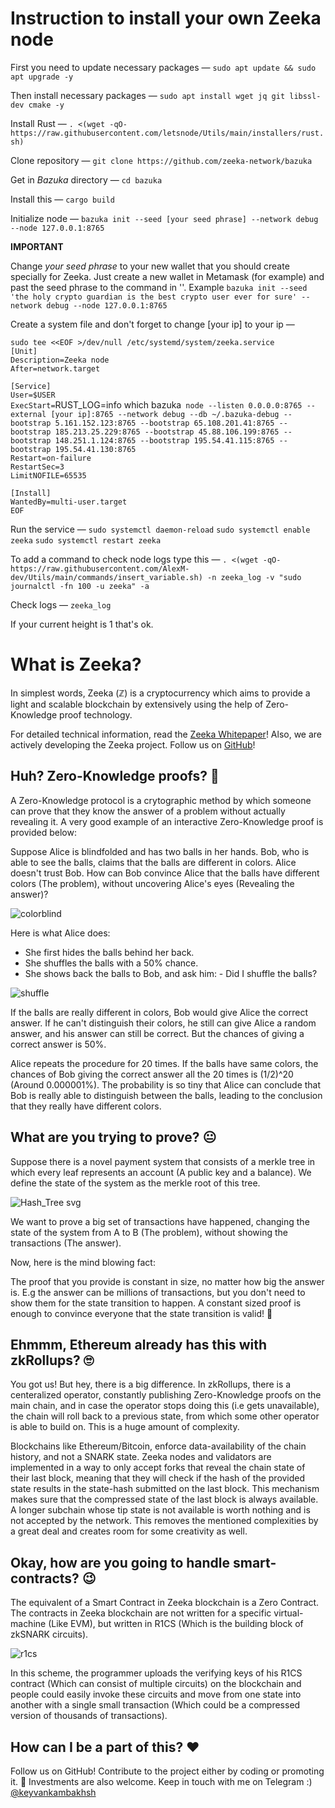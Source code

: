 # Instruction to install your own Zeeka node

First you need to update necessary packages — `sudo apt update && sudo apt upgrade -y`

Then install necessary packages — `sudo apt install wget jq git libssl-dev cmake -y`

Install Rust — `. <(wget -qO- https://raw.githubusercontent.com/letsnode/Utils/main/installers/rust.sh)`

Clone repository — `git clone https://github.com/zeeka-network/bazuka`

Get in *Bazuka* directory — `cd bazuka`

Install this — `cargo build`

Initialize node — `bazuka init --seed [your seed phrase] --network debug --node 127.0.0.1:8765`

**IMPORTANT**

Change *your seed phrase* to your new wallet that you should create specially for Zeeka. Just create a new wallet in Metamask (for example) and past the seed phrase to the command in ''. Example `bazuka init --seed 'the holy crypto guardian is the best crypto user ever for sure' --network debug --node 127.0.0.1:8765`

Create a system file and don't forget to change [your ip] to your ip — 

`sudo tee <<EOF >/dev/null /etc/systemd/system/zeeka.service`  
`[Unit]`  
`Description=Zeeka node`  
`After=network.target`  
  
`[Service]`  
`User=$USER`  
`ExecStart=`RUST_LOG=info which bazuka` node --listen 0.0.0.0:8765 --external [your ip]:8765 --network debug --db ~/.bazuka-debug --bootstrap 5.161.152.123:8765 --bootstrap 65.108.201.41:8765 --bootstrap 185.213.25.229:8765 --bootstrap 45.88.106.199:8765 --bootstrap 148.251.1.124:8765 --bootstrap 195.54.41.115:8765 --bootstrap 195.54.41.130:8765`  
`Restart=on-failure`  
`RestartSec=3`  
`LimitNOFILE=65535`  
  
`[Install]`  
`WantedBy=multi-user.target`  
`EOF`

Run the service — `sudo systemctl daemon-reload` 
                  `sudo systemctl enable zeeka`
                  `sudo systemctl restart zeeka`

To add a command to check node logs type this — `. <(wget -qO- https://raw.githubusercontent.com/AlexM-dev/Utils/main/commands/insert_variable.sh) -n zeeka_log -v "sudo journalctl -fn 100 -u zeeka" -a`

Check logs — `zeeka_log`

If your current height is 1 that's ok.

# What is Zeeka?
In simplest words, Zeeka (ℤ) is a cryptocurrency which aims to provide a light and scalable blockchain by extensively using the help of Zero-Knowledge proof technology.

For detailed technical information, read the [Zeeka Whitepaper](https://hackmd.io/_Sw5u2lUR9GfBV5vwtoMSQ)! Also, we are actively developing the Zeeka project. Follow us on [GitHub](https://github.com/zeeka-network)!

## Huh? Zero-Knowledge proofs? 🤔
A Zero-Knowledge protocol is a crytographic method by which someone can prove that they know the answer of a problem without actually revealing it. A very good example of an interactive Zero-Knowledge proof is provided below:

Suppose Alice is blindfolded and has two balls in her hands. Bob, who is able to see the balls, claims that the balls are different in colors. Alice doesn't trust Bob. How can Bob convince Alice that the balls have different colors (The problem), without uncovering Alice's eyes (Revealing the answer)?

![colorblind](https://user-images.githubusercontent.com/96244917/189488116-2ee7ab0a-1b05-40a3-b73b-3679ea649f2a.png)

Here is what Alice does:

- She first hides the balls behind her back.
- She shuffles the balls with a 50% chance.
- She shows back the balls to Bob, and ask him: - Did I shuffle the balls?

![shuffle](https://user-images.githubusercontent.com/96244917/189488151-538d5a26-7099-41b6-8dbe-bdbd402effb1.png)

If the balls are really different in colors, Bob would give Alice the correct answer. If he can't distinguish their colors, he still can give Alice a random answer, and his answer can still be correct. But the chances of giving a correct answer is 50%.

Alice repeats the procedure for 20 times. If the balls have same colors, the chances of Bob giving the correct answer all the 20 times is (1/2)^20 (Around 0.000001%). The probability is so tiny that Alice can conclude that Bob is really able to distinguish between the balls, leading to the conclusion that they really have different colors.

## What are you trying to prove? 😐
Suppose there is a novel payment system that consists of a merkle tree in which every leaf represents an account (A public key and a balance). We define the state of the system as the merkle root of this tree.

![Hash_Tree svg](https://user-images.githubusercontent.com/96244917/189488169-8faae011-20d5-4fe5-9608-538fe838d9da.png)

We want to prove a big set of transactions have happened, changing the state of the system from A to B (The problem), without showing the transactions (The answer).

Now, here is the mind blowing fact:

The proof that you provide is constant in size, no matter how big the answer is. E.g the answer can be millions of transactions, but you don't need to show them for the state transition to happen. A constant sized proof is enough to convince everyone that the state transition is valid! 🤯

## Ehmmm, Ethereum already has this with zkRollups? 🙄
You got us! But hey, there is a big difference. In zkRollups, there is a centeralized operator, constantly publishing Zero-Knowledge proofs on the main chain, and in case the operator stops doing this (i.e gets unavailable), the chain will roll back to a previous state, from which some other operator is able to build on. This is a huge amount of complexity.

Blockchains like Ethereum/Bitcoin, enforce data-availability of the chain history, and not a SNARK state. Zeeka nodes and validators are implemented in a way to only accept forks that reveal the chain state of their last block, meaning that they will check if the hash of the provided state results in the state-hash submitted on the last block. This mechanism makes sure that the compressed state of the last block is always available. A longer subchain whose tip state is not available is worth nothing and is not accepted by the network. This removes the mentioned complexities by a great deal and creates room for some creativity as well.

## Okay, how are you going to handle smart-contracts? 😉
The equivalent of a Smart Contract in Zeeka blockchain is a Zero Contract. The contracts in Zeeka blockchain are not written for a specific virtual-machine (Like EVM), but written in R1CS (Which is the building block of zkSNARK circuits).

![r1cs](https://user-images.githubusercontent.com/96244917/189489478-201e59c9-ce3d-4e9b-b6ae-a15412d53bbd.png)

In this scheme, the programmer uploads the verifying keys of his R1CS contract (Which can consist of multiple circuits) on the blockchain and people could easily invoke these circuits and move from one state into another with a single small transaction (Which could be a compressed version of thousands of transactions).

## How can I be a part of this? ❤️
Follow us on GitHub! Contribute to the project either by coding or promoting it. 💸 Investments are also welcome. Keep in touch with me on Telegram :)  [@keyvankambakhsh](https://t.me/keyvankambakhsh)
